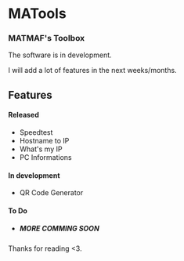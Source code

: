 # MATools
### MATMAF's Toolbox
The software is in development.

I will add a lot of features in the next weeks/months.

## Features

#### Released
* Speedtest
* Hostname to IP
* What's my IP
* PC Informations
#### In development
* QR Code Generator
#### To Do
* ##### MORE COMMING SOON

Thanks for reading <3.